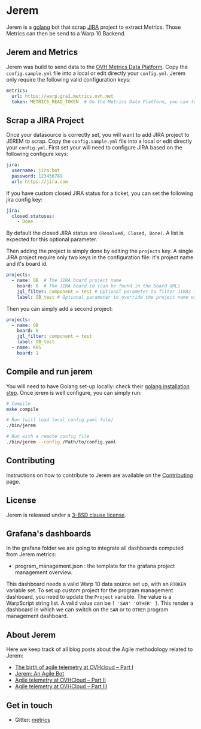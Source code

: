 # Jerem

Jerem is a [golang](https://golang.org/doc) bot that scrap [JIRA](https://www.atlassian.com/software/jira) project to extract Metrics. Those Metrics can then be send to a Warp 10 Backend.

## Jerem and Metrics

Jerem was build to send data to the [OVH Metrics Data Platform](https://www.ovh.com/fr/data-platforms/metrics/).
Copy the `config.sample.yml` file into a local or edit directly your `config.yml`.
Jerem only require the following valid configuration keys:

```yaml
metrics:
  url: https://warp.gra1.metrics.ovh.net
  token: METRICS_READ_TOKEN  # On the Metrics Data Platform, you can follow this [documentation](https://docs.ovh.com/gb/en/metrics/order/) to get a valid token.
```

## Scrap a JIRA Project

Once your datasource is correctly set, you will want to add JIRA project to JEREM to scrap.
Copy the `config.sample.yml` file into a local or edit directly your `config.yml`.
First set your will need to configure JIRA based on the following configure keys:

```yaml
jira:
  username: jira.bot
  password: 123456789
  url: https://jira.com
```

If you have custom closed JIRA status for a ticket, you can set the following jira config key:

```yaml
jira:  
  closed.statuses:
    - Done
```

By default the closed JIRA status are `(Resolved, Closed, Done)`. A list is expected for this optional parameter.

Then adding the project is simply done by editing the `projects` key. A single JIRA project require only two keys in the configuration file: it's project name and it's board id.

```yaml
projects:
  - name: OB  # The JIRA board project name
    board: 0  # The JIRA board id (can be found in the board URL)
    jql_filter: component = test # Optional parameter to filter JIRAs inside a project
    label: OB_test # Optional parameter to override the project name with a custom label
```

Then you can simply add a second project:

```yaml
projects:
  - name: OB
    board: 0
    jql_filter: component = test
    label: OB_test
  - name: K8S
    board: 1  
```

## Compile and run jerem

You will need to have Golang set-up locally: check their [golang installation step](https://golang.org/doc/install).
Once jerem is well configure, you can simply run:

```sh
# Compile
make compile

# Run (will load local config.yaml file)
./bin/jerem

# Run with a remote config file
./bin/jerem --config /Path/to/config.yaml
```

## Contributing

Instructions on how to contribute to Jerem are available on the [Contributing](./CONTRIBUTING.md) page.

## License

Jerem is released under a [3-BSD clause license](./LICENSE).

## Grafana's dashboards

In the grafana folder we are going to integrate all dashboards computed from Jerem metrics:

- program_management.json : the template for the grafana project management overview.

This dashboard needs a valid Warp 10 data source set up, with an `RTOKEN` variable set.
To set up custom project for the program management dashboard, you need to update the `Project` variable. The value is a WarpScript string list. A valid value can be `[ 'SAN' 'OTHER' ]`. This render a dashboard in which we can switch on the `SAN` or to `OTHER` program management dashboard.

## About Jerem

Here we keep track of all blog posts about the Agile methodology related to Jerem:

- [The birth of agile telemetry at OVHcloud – Part I](https://www.ovh.com/blog/the-birth-of-agile-telemetry-at-ovhcloud-part-i/)
- [Jerem: An Agile Bot](https://www.ovh.com/blog/jerem-an-agile-bot/)
- [Agile telemetry at OVHCloud – Part II](https://www.ovh.com/blog/agile-telemetry-at-ovhcloud-part-ii/)
- [Agile telemetry at OVHCloud – Part III](https://www.ovh.com/blog/agile-telemetry-at-ovhcloud-part-iii/)

## Get in touch

- Gitter: [metrics](https://gitter.im/ovh/metrics)
